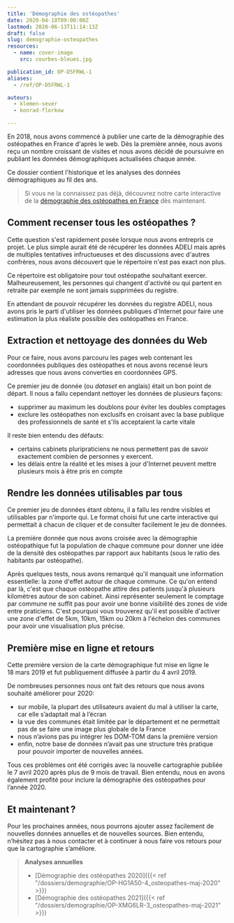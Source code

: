 ```yaml
---
title: 'Démographie des ostéopathes'
date: 2020-04-18T09:00:00Z
lastmod: 2020-06-13T11:14:13Z
draft: false
slug: demographie-osteopathes
resources:
  - name: cover-image
    src: courbes-bleues.jpg

publication_id: OP-D5FRWL-1
aliases:
  - /ref/OP-D5FRWL-1

auteurs:
  - klemen-sever
  - konrad-florkow

---
```


En 2018, nous avons commencé à publier une carte de la démographie des ostéopathes en
France d'après le web.
Dès la première année, nous avons reçu un nombre croissant de visites et nous
avons décidé de poursuivre en publiant les données démographiques actualisées
chaque année.

Ce dossier contient l'historique et les analyses des données
démographiques au fil des ans.

<!--more-->

> Si vous ne la connaissez pas déjà, découvrez notre carte interactive de la
> [démographie des ostéopathes en France](https://www.osteopathes.pro/fr/cartographie) dès maintenant.

## Comment recenser tous les ostéopathes ?
Cette question s'est rapidement posée lorsque nous avons entrepris ce projet.
Le plus simple aurait été de récupérer les données ADELI mais après de multiples
tentatives infructueuses et des discussions avec d'autres confrères,
nous avons découvert que le répertoire n'est pas exact non plus.

Ce répertoire est obligatoire pour tout ostéopathe souhaitant exercer.
Malheureusement, les personnes qui changent d'activité ou qui partent en retraite
par exemple ne sont jamais supprimées du registre.

En attendant de pouvoir récupérer les données du registre ADELI, nous avons pris
le parti d'utiliser les données publiques d'Internet pour faire une estimation
la plus réaliste possible des ostéopathes en France.

## Extraction et nettoyage des données du Web
Pour ce faire, nous avons parcouru les pages web contenant les coordonnées
publiques des ostéopathes et nous avons recensé leurs adresses que nous avons
converties en coordonnées GPS.

Ce premier jeu de donnée (ou *dataset* en anglais) était un bon point de départ.
Il nous a fallu cependant nettoyer les données de plusieurs façons:

 - supprimer au maximum les doublons pour éviter les doubles comptages
 - exclure les ostéopathes non exclusifs en croisant avec la base publique
   des professionnels de santé et s'ils acceptaient la carte vitale

Il reste bien entendu des défauts:

 - certains cabinets pluripraticiens ne nous permettent pas de savoir
   exactement combien de personnes y exercent.
 - les délais entre la réalité et les mises à jour d'Internet peuvent mettre
   plusieurs mois à être pris en compte

## Rendre les données utilisables par tous
Ce premier jeu de données étant obtenu, il a fallu les rendre visibles et utilisables
par n'importe qui. Le format choisi fut une carte interactive qui permettait à
chacun de cliquer et de consulter facilement le jeu de données.

La première donnée que nous avons croisée avec la démographie ostéopathique
fut la population de chaque commune pour donner une idée de la densité des
ostéopathes par rapport aux habitants (sous le ratio des habitants par ostéopathe).

Après quelques tests, nous avons remarqué qu'il manquait une information
essentielle: la zone d'effet autour de chaque commune.
Ce qu'on entend par là, c'est que chaque ostéopathe attire des patients
jusqu'à plusieurs kilomètres autour de son cabinet.
Ainsi représenter seulement le comptage par commune ne suffit pas pour avoir une
bonne visibilité des zones de vide entre praticiens. C'est pourquoi vous
trouverez qu'il est possible d'activer une zone d'effet de 5km, 10km, 15km ou
20km à l'échelon des communes pour avoir une visualisation plus précise.

## Première mise en ligne et retours
Cette première version de la carte démographique fut mise en ligne le
18 mars 2019 et fut publiquement diffusée à partir du 4 avril 2019.

De nombreuses personnes nous ont fait des retours que nous avons souhaité
améliorer pour 2020:

 - sur mobile, la plupart des utilisateurs avaient du mal à utiliser la carte,
   car elle s’adaptait mal à l’écran
 - la vue des communes était limitée par le département et ne permettait pas
   de se faire une image plus globale de la France
 - nous n’avions pas pu intégrer les DOM-TOM dans la première version
 - enfin, notre base de données n’avait pas une structure très pratique pour
   pouvoir importer de nouvelles années.

Tous ces problèmes ont été corrigés avec la nouvelle cartographie publiée le
7 avril 2020 après plus de 9 mois de travail. Bien entendu, nous en avons
également profité pour inclure la démographie des ostéopathes pour l’année 2020.

## Et maintenant ?

Pour les prochaines années, nous pourrons ajouter assez facilement de nouvelles
données annuelles et de nouvelles sources. Bien entendu, n’hésitez pas à nous
contacter et à continuer à nous faire vos retours pour que la cartographie s’améliore.

> **Analyses annuelles**
>  - [Démographie des ostéopathes 2020]({{< ref "/dossiers/demographie/OP-HG1A50-4_osteopathes-maj-2020" >}})
>  - [Démographie des ostéopathes 2021]({{< ref "/dossiers/demographie/OP-XMG6LR-3_osteopathes-maj-2021" >}})
